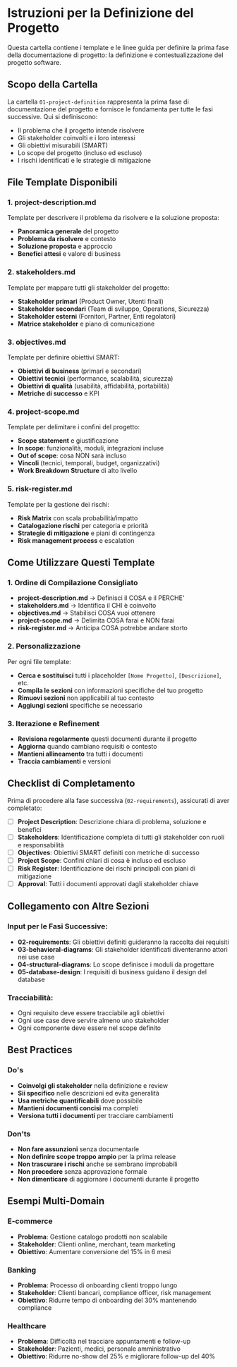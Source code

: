 # Istruzioni per la Definizione del Progetto

Questa cartella contiene i template e le linee guida per definire la prima fase della documentazione di progetto: la definizione e contestualizzazione del progetto software.

## Scopo della Cartella

La cartella `01-project-definition` rappresenta la prima fase di documentazione del progetto e fornisce le fondamenta per tutte le fasi successive. Qui si definiscono:

- Il problema che il progetto intende risolvere
- Gli stakeholder coinvolti e i loro interessi
- Gli obiettivi misurabili (SMART)
- Lo scope del progetto (incluso ed escluso)
- I rischi identificati e le strategie di mitigazione

## File Template Disponibili

### 1. project-description.md

Template per descrivere il problema da risolvere e la soluzione proposta:

- **Panoramica generale** del progetto
- **Problema da risolvere** e contesto
- **Soluzione proposta** e approccio
- **Benefici attesi** e valore di business

### 2. stakeholders.md

Template per mappare tutti gli stakeholder del progetto:

- **Stakeholder primari** (Product Owner, Utenti finali)
- **Stakeholder secondari** (Team di sviluppo, Operations, Sicurezza)
- **Stakeholder esterni** (Fornitori, Partner, Enti regolatori)
- **Matrice stakeholder** e piano di comunicazione

### 3. objectives.md

Template per definire obiettivi SMART:

- **Obiettivi di business** (primari e secondari)
- **Obiettivi tecnici** (performance, scalabilità, sicurezza)
- **Obiettivi di qualità** (usabilità, affidabilità, portabilità)
- **Metriche di successo** e KPI

### 4. project-scope.md

Template per delimitare i confini del progetto:

- **Scope statement** e giustificazione
- **In scope**: funzionalità, moduli, integrazioni incluse
- **Out of scope**: cosa NON sarà incluso
- **Vincoli** (tecnici, temporali, budget, organizzativi)
- **Work Breakdown Structure** di alto livello

### 5. risk-register.md

Template per la gestione dei rischi:

- **Risk Matrix** con scala probabilità/impatto
- **Catalogazione rischi** per categoria e priorità
- **Strategie di mitigazione** e piani di contingenza
- **Risk management process** e escalation

## Come Utilizzare Questi Template

### 1. Ordine di Compilazione Consigliato

- **project-description.md** → Definisci il COSA e il PERCHE'
- **stakeholders.md** → Identifica il CHI è coinvolto  
- **objectives.md** → Stabilisci COSA vuoi ottenere
- **project-scope.md** → Delimita COSA farai e NON farai
- **risk-register.md** → Anticipa COSA potrebbe andare storto

### 2. Personalizzazione

Per ogni file template:

- **Cerca e sostituisci** tutti i placeholder `[Nome Progetto]`, `[Descrizione]`, etc.
- **Compila le sezioni** con informazioni specifiche del tuo progetto
- **Rimuovi sezioni** non applicabili al tuo contesto
- **Aggiungi sezioni** specifiche se necessario

### 3. Iterazione e Refinement

- **Revisiona regolarmente** questi documenti durante il progetto
- **Aggiorna** quando cambiano requisiti o contesto
- **Mantieni allineamento** tra tutti i documenti
- **Traccia cambiamenti** e versioni

## Checklist di Completamento

Prima di procedere alla fase successiva (`02-requirements`), assicurati di aver completato:

- [ ] **Project Description**: Descrizione chiara di problema, soluzione e benefici
- [ ] **Stakeholders**: Identificazione completa di tutti gli stakeholder con ruoli e responsabilità  
- [ ] **Objectives**: Obiettivi SMART definiti con metriche di successo
- [ ] **Project Scope**: Confini chiari di cosa è incluso ed escluso
- [ ] **Risk Register**: Identificazione dei rischi principali con piani di mitigazione
- [ ] **Approval**: Tutti i documenti approvati dagli stakeholder chiave

## Collegamento con Altre Sezioni

### Input per le Fasi Successive:

- **02-requirements**: Gli obiettivi definiti guideranno la raccolta dei requisiti
- **03-behavioral-diagrams**: Gli stakeholder identificati diventeranno attori nei use case
- **04-structural-diagrams**: Lo scope definisce i moduli da progettare
- **05-database-design**: I requisiti di business guidano il design del database

### Tracciabilità:

- Ogni requisito deve essere tracciabile agli obiettivi
- Ogni use case deve servire almeno uno stakeholder
- Ogni componente deve essere nel scope definito

## Best Practices

### Do's

- **Coinvolgi gli stakeholder** nella definizione e review
- **Sii specifico** nelle descrizioni ed evita generalità
- **Usa metriche quantificabili** dove possibile
- **Mantieni documenti concisi** ma completi
- **Versiona tutti i documenti** per tracciare cambiamenti

### Don'ts

- **Non fare assunzioni** senza documentarle
- **Non definire scope troppo ampio** per la prima release
- **Non trascurare i rischi** anche se sembrano improbabili
- **Non procedere** senza approvazione formale
- **Non dimenticare** di aggiornare i documenti durante il progetto

## Esempi Multi-Domain

### E-commerce
- **Problema**: Gestione catalogo prodotti non scalabile
- **Stakeholder**: Clienti online, merchant, team marketing
- **Obiettivo**: Aumentare conversione del 15% in 6 mesi

### Banking
- **Problema**: Processo di onboarding clienti troppo lungo
- **Stakeholder**: Clienti bancari, compliance officer, risk management
- **Obiettivo**: Ridurre tempo di onboarding del 30% mantenendo compliance

### Healthcare
- **Problema**: Difficoltà nel tracciare appuntamenti e follow-up
- **Stakeholder**: Pazienti, medici, personale amministrativo
- **Obiettivo**: Ridurre no-show del 25% e migliorare follow-up del 40%
